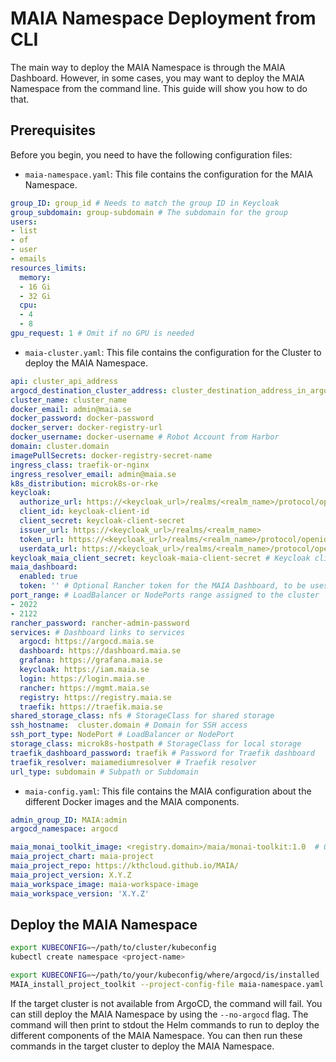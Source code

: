 # MAIA Namespace Deployment from CLI

The main way to deploy the MAIA Namespace is through the MAIA Dashboard. However, in some cases, you may want to deploy the MAIA Namespace from the command line. This guide will show you how to do that.

## Prerequisites

Before you begin, you need to have the following configuration files:

- `maia-namespace.yaml`: This file contains the configuration for the MAIA Namespace.
```yaml
group_ID: group_id # Needs to match the group ID in Keycloak
group_subdomain: group-subdomain # The subdomain for the group
users:
- list
- of
- user
- emails
resources_limits:
  memory:
  - 16 Gi
  - 32 Gi
  cpu:
  - 4
  - 8
gpu_request: 1 # Omit if no GPU is needed
```
- `maia-cluster.yaml`: This file contains the configuration for the Cluster to deploy the MAIA Namespace.
```yaml
api: cluster_api_address
argocd_destination_cluster_address: cluster_destination_address_in_argocd
cluster_name: cluster_name
docker_email: admin@maia.se
docker_password: docker-password
docker_server: docker-registry-url
docker_username: docker-username # Robot Account from Harbor
domain: cluster.domain
imagePullSecrets: docker-registry-secret-name
ingress_class: traefik-or-nginx
ingress_resolver_email: admin@maia.se
k8s_distribution: microk8s-or-rke
keycloak:
  authorize_url: https://<keycloak_url>/realms/<realm_name>/protocol/openid-connect/auth
  client_id: keycloak-client-id
  client_secret: keycloak-client-secret
  issuer_url: https://<keycloak_url>/realms/<realm_name>
  token_url: https://<keycloak_url>/realms/<realm_name>/protocol/openid-connect/token
  userdata_url: https://<keycloak_url>/realms/<realm_name>/protocol/openid-connect/userinfo
keycloak_maia_client_secret: keycloak-maia-client-secret # Keycloak client secret for MAIA client in Core Cluster
maia_dashboard:
  enabled: true
  token: '' # Optional Rancher token for the MAIA Dashboard, to be uses if RBAC is disabled
port_range: # LoadBalancer or NodePorts range assigned to the cluster
- 2022
- 2122
rancher_password: rancher-admin-password
services: # Dashboard links to services
  argocd: https://argocd.maia.se
  dashboard: https://dashboard.maia.se
  grafana: https://grafana.maia.se
  keycloak: https://iam.maia.se
  login: https://login.maia.se
  rancher: https://mgmt.maia.se
  registry: https://registry.maia.se
  traefik: https://traefik.maia.se
shared_storage_class: nfs # StorageClass for shared storage
ssh_hostname:  cluster.domain # Domain for SSH access
ssh_port_type: NodePort # LoadBalancer or NodePort
storage_class: microk8s-hostpath # StorageClass for local storage
traefik_dashboard_password: traefik # Password for Traefik dashboard
traefik_resolver: maiamediumresolver # Traefik resolver
url_type: subdomain # Subpath or Subdomain
```
- `maia-config.yaml`: This file contains the MAIA configuration about the different Docker images and the MAIA components.
```yaml
admin_group_ID: MAIA:admin
argocd_namespace: argocd

maia_monai_toolkit_image: <registry.domain>/maia/monai-toolkit:1.0  # Optional, Docker image for MONAI Toolkit
maia_project_chart: maia-project
maia_project_repo: https://kthcloud.github.io/MAIA/
maia_project_version: X.Y.Z
maia_workspace_image: maia-workspace-image
maia_workspace_version: 'X.Y.Z'
```

## Deploy the MAIA Namespace


```bash
export KUBECONFIG=~/path/to/cluster/kubeconfig
kubectl create namespace <project-name>

export KUBECONFIG=~/path/to/your/kubeconfig/where/argocd/is/installed
MAIA_install_project_toolkit --project-config-file maia-namespace.yaml --cluster-config maia-cluster.yaml  --config-folder /PATH/TO/config_folder --maia-config-file maia-config.yaml
```

If the target cluster is not available from ArgoCD, the command will fail. You can still deploy the MAIA Namespace by using the `--no-argocd` flag. The command will then print to stdout the Helm commands to run to deploy the different components of the MAIA Namespace. You can then run these commands in the target cluster to deploy the MAIA Namespace.





